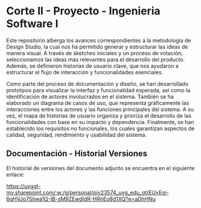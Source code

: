 # Corte II - Proyecto - Ingenieria Software I

Este repositorio alberga los avances correspondientes a la metodología de Design Studio, la cual nos ha permitido generar y estructurar las ideas de manera visual. A través de sketches iniciales y un proceso de votación, seleccionamos las ideas más relevantes para el desarrollo del producto. Además, se definieron historias de usuario clave, que nos ayudaron a estructurar el flujo de interacción y funcionalidades esenciales.

Como parte del proceso de documentación y diseño, se han desarrollado prototipos para visualizar la interfaz y funcionalidad esperada, así como la identificación de actores involucrados en el sistema. También se ha elaborado un diagrama de casos de uso, que representa gráficamente las interacciones entre los actores y las funciones principales del sistema. A su vez, el mapa de historias de usuario organiza y prioriza el desarrollo de las funcionalidades con base en su impacto y dependencia. Finalmente, se han establecido los requisitos no funcionales, los cuales garantizan aspectos de calidad, seguridad, rendimiento y usabilidad del sistema.

## Documentación - Historial Versiones

El historial de versiones del documento adjunto se encuentra en el siguiente enlace:

https://uvggt-my.sharepoint.com/:w:/g/personal/piv23574_uvg_edu_gt/EUyEgi-6qHVJo7SIiwa1Q-IB-sM9ZEwdIdR-HRnEo8d1XQ?e=aDhHNu
